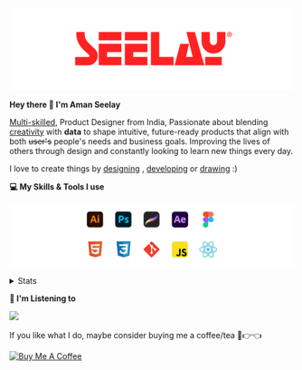 [![banner](./images/seelay.svg)](https://www.seelay.in)

**Hey there 👋 I'm Aman Seelay**

[Multi-skilled](https://www.seelay.in/#skills), Product Designer from India, Passionate about blending [creativity](https://illustrations.seelay.in) with <b>data</b> to shape intuitive, future-ready products that align with both <s>user's</s> people's needs and business goals. Improving the lives of others through design and constantly looking to learn new things every day.

I love to create things by [designing](https://www.seelay.in/#work) , [developing](https://www.seelay.in/#projects) or [drawing](https://art.seelay.in) :)

**💻 My Skills & Tools I use**

[![banner](./images/skills&tools.svg)](https://www.seelay.in/about)

<details>
  <summary>Stats</summary>

---

<!--START_SECTION:waka-->
![Profile Views](http://img.shields.io/badge/Profile%20Views-1-blue)

**🐱 My GitHub Data** 

> 📦 821.6 kB Used in GitHub's Storage 
 > 
> 🏆 23 Contributions in the Year 2025
 > 
> 💼 Opted to Hire
 > 
> 📜 1 Public Repository 
 > 
> 🔑 46 Private Repository 
 > 
**I'm a Night 🦉** 

```text
🌞 Morning                342 commits         ███░░░░░░░░░░░░░░░░░░░░░░   12.56 % 
🌆 Daytime                468 commits         ████░░░░░░░░░░░░░░░░░░░░░   17.18 % 
🌃 Evening                859 commits         ████████░░░░░░░░░░░░░░░░░   31.53 % 
🌙 Night                  1055 commits        ██████████░░░░░░░░░░░░░░░   38.73 % 
```
📅 **I'm Most Productive on Thursday** 

```text
Monday                   342 commits         ███░░░░░░░░░░░░░░░░░░░░░░   12.56 % 
Tuesday                  432 commits         ████░░░░░░░░░░░░░░░░░░░░░   15.86 % 
Wednesday                307 commits         ███░░░░░░░░░░░░░░░░░░░░░░   11.27 % 
Thursday                 488 commits         ████░░░░░░░░░░░░░░░░░░░░░   17.91 % 
Friday                   328 commits         ███░░░░░░░░░░░░░░░░░░░░░░   12.04 % 
Saturday                 349 commits         ███░░░░░░░░░░░░░░░░░░░░░░   12.81 % 
Sunday                   478 commits         ████░░░░░░░░░░░░░░░░░░░░░   17.55 % 
```


📊 **This Week I Spent My Time On** 

```text
🕑︎ Time Zone: Asia/Kolkata

💬 Programming Languages: 
Other                    5 hrs 30 mins       ████████████████████████░   96.13 % 
JavaScript               8 mins              █░░░░░░░░░░░░░░░░░░░░░░░░   02.57 % 
SCSS                     2 mins              ░░░░░░░░░░░░░░░░░░░░░░░░░   00.80 % 
Image (svg)              0 secs              ░░░░░░░░░░░░░░░░░░░░░░░░░   00.27 % 
Markdown                 0 secs              ░░░░░░░░░░░░░░░░░░░░░░░░░   00.23 % 

🔥 Editors: 
Chrome                   5 hrs 4 mins        ██████████████████████░░░   88.54 % 
Edge                     27 mins             ██░░░░░░░░░░░░░░░░░░░░░░░   08.08 % 
VS Code                  11 mins             █░░░░░░░░░░░░░░░░░░░░░░░░   03.38 % 

💻 Operating System: 
Windows                  5 hrs 43 mins       █████████████████████████   100.00 % 
```

**I Mostly Code in JavaScript** 

```text
JavaScript               29 repos            ███████████████░░░░░░░░░░   60.42 % 
TypeScript               12 repos            ██████░░░░░░░░░░░░░░░░░░░   25.00 % 
HTML                     4 repos             ██░░░░░░░░░░░░░░░░░░░░░░░   08.33 % 
Java                     3 repos             ██░░░░░░░░░░░░░░░░░░░░░░░   06.25 % 
```




 Last Updated on 20/01/2025 06:46:40 UTC
<!--END_SECTION:waka-->

---

 </details>

**🎵 I'm Listening to**

<object data="https://now-play.vercel.app/api/generate?uid=7a17a86e-d6b7-43b5-8d9c-1d6dae42a779" >

  <img src="https://now-play.vercel.app/api/generate?uid=7a17a86e-d6b7-43b5-8d9c-1d6dae42a779" />

</object>

If you like what I do, maybe consider buying me a coffee/tea 🥺👉👈

<a href="https://www.buymeacoffee.com/seelay" target="_blank"><img src="https://cdn.buymeacoffee.com/buttons/v2/default-red.png" alt="Buy Me A Coffee" width="150" ></a>
